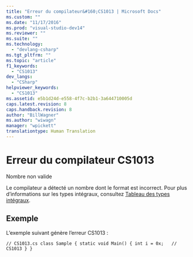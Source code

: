 ```yaml
---
title: "Erreur du compilateur&#160;CS1013 | Microsoft Docs"
ms.custom: ""
ms.date: "11/17/2016"
ms.prod: "visual-studio-dev14"
ms.reviewer: ""
ms.suite: ""
ms.technology: 
  - "devlang-csharp"
ms.tgt_pltfrm: ""
ms.topic: "article"
f1_keywords: 
  - "CS1013"
dev_langs: 
  - "CSharp"
helpviewer_keywords: 
  - "CS1013"
ms.assetid: e5b1d24d-e558-4f7c-b2b1-3a644710005d
caps.latest.revision: 8
caps.handback.revision: 8
author: "BillWagner"
ms.author: "wiwagn"
manager: "wpickett"
translationtype: Human Translation
---
```

# Erreur du compilateur&#160;CS1013
Nombre non valide  
  
 Le compilateur a détecté un nombre dont le format est incorrect. Pour plus d’informations sur les types intégraux, consultez [Tableau des types intégraux](../../csharp/language-reference/keywords/integral-types-table.md).  
  
## Exemple  
 L’exemple suivant génère l’erreur CS1013 :  
  
```  
// CS1013.cs class Sample { static void Main() { int i = 0x;   // CS1013 } }  
```